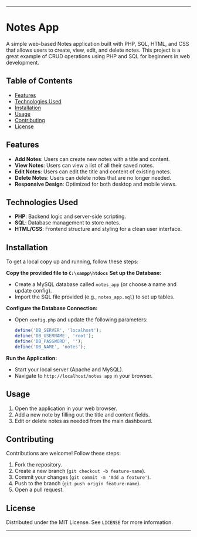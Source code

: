 

---

# Notes App

A simple web-based Notes application built with PHP, SQL, HTML, and CSS that allows users to create, view, edit, and delete notes. This project is a great example of CRUD operations using PHP and SQL for beginners in web development.

## Table of Contents

- [Features](#features)
- [Technologies Used](#technologies-used)
- [Installation](#installation)
- [Usage](#usage)
- [Contributing](#contributing)
- [License](#license)

## Features

- **Add Notes**: Users can create new notes with a title and content.
- **View Notes**: Users can view a list of all their saved notes.
- **Edit Notes**: Users can edit the title and content of existing notes.
- **Delete Notes**: Users can delete notes that are no longer needed.
- **Responsive Design**: Optimized for both desktop and mobile views.

## Technologies Used

- **PHP**: Backend logic and server-side scripting.
- **SQL**: Database management to store notes.
- **HTML/CSS**: Frontend structure and styling for a clean user interface.

## Installation

To get a local copy up and running, follow these steps:

**Copy the provided file to `C:\xampp\htdocs`**
**Set up the Database:**

   - Create a MySQL database called `notes_app` (or choose a name and update config).
   - Import the SQL file provided (e.g., `notes_app.sql`) to set up tables.

**Configure the Database Connection:**

   - Open `config.php` and update the following parameters:

     ```php
     define('DB_SERVER', 'localhost');
     define('DB_USERNAME', 'root');
     define('DB_PASSWORD', '');
     define('DB_NAME', 'notes');
     ```

**Run the Application:**

   - Start your local server (Apache and MySQL).
   - Navigate to `http://localhost/notes app` in your browser.

## Usage

1. Open the application in your web browser.
2. Add a new note by filling out the title and content fields.
3. Edit or delete notes as needed from the main dashboard.

## Contributing

Contributions are welcome! Follow these steps:

1. Fork the repository.
2. Create a new branch (`git checkout -b feature-name`).
3. Commit your changes (`git commit -m 'Add a feature'`).
4. Push to the branch (`git push origin feature-name`).
5. Open a pull request.

## License

Distributed under the MIT License. See `LICENSE` for more information.

---


